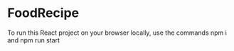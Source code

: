 # FoodRecipe
To run this React project on your browser locally, use the commands npm i and npm run start
